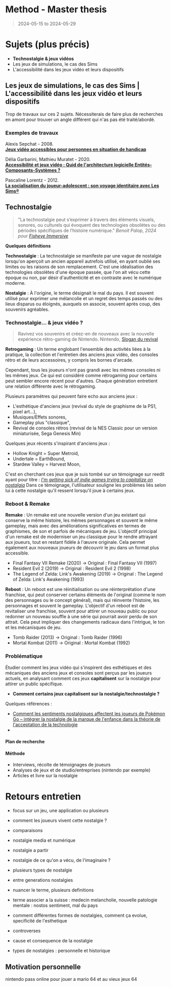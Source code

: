 # Method - Master thesis

> 2024-05-15 to 2024-05-29

# Sujets (plus précis)

- **Technostalgie & jeux vidéos**
- Les jeux de simulations, le cas des Sims
- L'accessibilité dans les jeux vidéo et leurs dispositifs

## Les jeux de simulations, le cas des Sims | L'accessibilité dans les jeux vidéo et leurs dispositifs

Trop de travaux sur ces 2 sujets. Nécessiterais de faire plus de recherches en amont pour trouver un angle différent qui n'as pas été traité/abordé.

### Exemples de travaux

Alexis Sepchat - 2008.<br />
[**Jeux vidéo accessibles pour personnes en situation de handicap**](https://theses.fr/2008TOUR4045)

Délia Garbarini, Mathieu Muratet - 2020.<br />
[**Accessibilité et jeux vidéo : Quid de l'architecture logicielle Entités-Composants-Systèmes ?**](https://hal.science/hal-02987477/)

Pascaline Lorentz - 2012.<br />
[**La socialisation du joueur-adolescent : son voyage identitaire avec Les Sims®**](https://theses.fr/2012STRAG013)

## Technostalgie

> "La technostalgie peut s’exprimer à travers des éléments visuels, sonores, ou culturels qui évoquent des technologies obsolètes ou des périodes spécifiques de l’histoire numérique." _Benoit Palop, 2024 pour [Fisheye Immersive](https://fisheyeimmersive.com/article/the-crypto-pawnshop-rencontre-avec-un-duo-qui-explore-la-technostalgie-dans-lespace-web3/)_

**Quelques définitions**

**Technostalgie** : La technostalgie se manifeste par une vague de nostalgie lorsqu'on aperçoit un ancien appareil autrefois utilisé, en ayant oublié ses limites ou les raisons de son remplacement. C'est une idéalisation des technologies obsolètes d'une époque passée, que l'on ait vécu cette époque ou non, par désir d'authenticité et en contraste avec le numérique moderne.

**Nostalgie** : À l'origine, le terme désignait le mal du pays. Il est souvent utilisé pour exprimer une mélancolie et un regret des temps passés ou des lieux disparus ou éloignés, auxquels on associe, souvent après coup, des souvenirs agréables.

### Technostalgie... & jeux vidéo ?

> Ravivez vos souvenirs et créez-en de nouveaux avec la nouvelle expérience rétro-gaming de Nintendo. Nintendo, [Slogan du revival](https://www.nintendo.com/fr-fr/Divers/Nintendo-Classic-Mini-Nintendo-Entertainment-System/Nintendo-Classic-Mini-Nintendo-Entertainment-System-1124287.html)

**Retrogaming** : Un terme englobant l'ensemble des activités liées à la pratique, la collection et l'entretien des anciens jeux vidéo, des consoles rétro et de leurs accessoires, y compris les bornes d'arcade.

Cependant, tous les joueurs n'ont pas grandi avec les mêmes consoles ni les mêmes jeux. Ce qui est considéré comme rétrogaming pour certains peut sembler encore récent pour d'autres. Chaque génération entretient une relation différente avec le rétrogaming.

Plusieurs paramètres qui peuvent faire echo aux anciens jeux :

- L'esthétique d'anciens jeux (revival du style de graphisme de la PS1, pixel art...),
- Musiques/Effets sonores,
- Gameplay plus "classique",
- Revival de consoles rétros (revival de la NES Classic pour un version miniaturisée, Sega Genesis Min)

Quelques jeux récents s'inspirant d'anciens jeux :

- Hollow Knight = Super Metroid,
- Undertale = EarthBound,
- Stardew Valley = Harvest Moon,

C'est en cherchant ces jeux que je suis tombé sur un témoignage sur reedit ayant pour titre : _[I'm getting sick of indie games trying to capitalize on nostalgia](https://www.reddit.com/r/truegaming/comments/h9fcj5/im_getting_sick_of_indie_games_trying_to/)_
Dans ce témoignage, l'utilisateur souligne les problèmes liés selon lui à cette nostalgie qu'il ressent lorsqu'il joue à certains jeux.

### Reboot & Remake

**Remake** : Un remake est une nouvelle version d'un jeu existant qui conserve la même histoire, les mêmes personnages et souvent le même gameplay, mais avec des améliorations significatives en termes de graphismes, de son et parfois de mécaniques de jeu. L'objectif principal d'un remake est de moderniser un jeu classique pour le rendre attrayant aux joueurs, tout en restant fidèle à l'œuvre originale. Cela permet également aux nouveaux joueurs de découvrir le jeu dans un format plus accessible.

- Final Fantasy VII Remake (2020) -> Original : Final Fantasy VII (1997)
- Resident Evil 2 (2019) -> Original : Resident Evil 2 (1998)
- The Legend of Zelda: Link's Awakening (2019) -> Original : The Legend of Zelda: Link's Awakening (1993)

**Reboot** : Un reboot est une réinitialisation ou une réinterprétation d'une franchise, qui peut conserver certains éléments de l'original (comme le nom des personnages ou le concept général), mais qui réinvente l'histoire, les personnages et souvent le gameplay. L'objectif d'un reboot est de revitaliser une franchise, souvent pour attirer un nouveau public ou pour redonner un nouveau souffle à une série qui pourrait avoir perdu de son attrait. Cela peut impliquer des changements radicaux dans l'intrigue, le ton et les mécanisques de jeu.

- Tomb Raider (2013) -> Original : Tomb Raider (1996)
- Mortal Kombat (2011) -> Original : Mortal Kombat (1992)

### Problématique

Étudier comment les jeux vidéo qui s'inspirent des esthétiques et des mécaniques des anciens jeux et consoles sont perçus par les joueurs actuels, en analysant comment ces jeux **capitalisent** sur la nostalgie pour attirer un public spécifique.

- **Comment certains jeux capitalisent sur la nostalgie/technostalgie ?**

Quelques références :

- [Comment les sentiments nostalgiques affectent les joueurs de Pokémon Go – intégrer la nostalgie de la marque de l'enfance dans la théorie de l'acceptation de la technologie](https://www.tandfonline.com/doi/full/10.1080/0144929X.2019.1662486?scroll=top&needAccess=true)
-

#### Plan de recherche

#### Méthode

- Interviews, récolte de témoignages de joueurs
- Analyses de jeux et de studio/entreprises (nintendo par exemple)
- Articles et livre sur la nostalgie

# Retours entretien

- focus sur un jeu, une application ou plusieurs
- comment les joueurs vivent cette nostalgie ?
- comparaisons
- nostalgie media et numérique
- nostalgie a partir
- nostalgie de ce qu'on a vécu, de l'imaginaire ?
- plusieurs types de nostalgie
- entre generations nostalgies
- nuancer le terme, plusieurs definitions
- terme associer a la suisse : medecin melancholie, nouvelle patologie mentale : nostos sentiment, mal du pays
- comment différentes formes de nostalgies, comment ça evolue, specificité de l'esthetique
- controverses

- cause et consequence de la nostalgie
- types de nostalgies : personnelle et historique

## Motivation personnelle

nintendo pass online pour jouer a mario 64 et au vieux jeux 64
